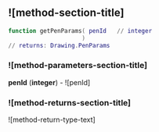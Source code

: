 ## ![method-section-title]


```lua
function getPenParams( penId   // integer
                     )
// returns: Drawing.PenParams
```


### ![method-parameters-section-title]

**penId** (**integer**) - ![penId]

### ![method-returns-section-title]

![method-return-type-text]

